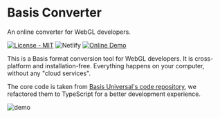 # Basis Converter
An online converter for WebGL developers.

<a href="https://github.com/jibencaozuo-playground/basis-converter/blob/main/LICENSE"><img alt="License - MIT" src="https://img.shields.io/badge/license-MIT-blue"></a>
<img alt="Netlify" src="https://img.shields.io/netlify/0b273b79-9a19-43bf-8dc9-d414a673a0c7">
<a href="http://basis.dev.jibencaozuo.com/"><img alt="Online Demo" src="https://img.shields.io/badge/online-demo-yellow"></a>

This is a Basis format conversion tool for WebGL developers. It is cross-platform and installation-free. Everything happens on your computer, without any "cloud services".

The core code is taken from [Basis Universal's code repository](https://github.com/BinomialLLC/basis_universal/tree/master/webgl), 
we refactored them to TypeScript for a better development experience.

![demo](https://github.com/jibencaozuo-playground/basis-converter/blob/main/docs/demo.gif?raw=true)
